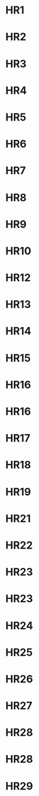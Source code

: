 # HR1
# HR2
# HR3
# HR4
# HR5
# HR6
# HR7
# HR8
# HR9
# HR10
# HR12
# HR13
# HR14
# HR15
# HR16
# HR16
# HR17
# HR18
# HR19
# HR21
# HR22
# HR23
# HR23
# HR24
# HR25
# HR26
# HR27
# HR28
# HR28
# HR29
